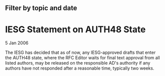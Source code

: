 Filter by topic and date
------------------------

IESG Statement on AUTH48 State
==============================

5 Jan 2006

The IESG has decided that as of now, any IESG-approved drafts that enter the AUTH48 state, where the RFC Editor waits for final text approval from all listed authors, may be released on the responsible AD's authority if any authors have not responded after a reasonable time, typically two weeks.

